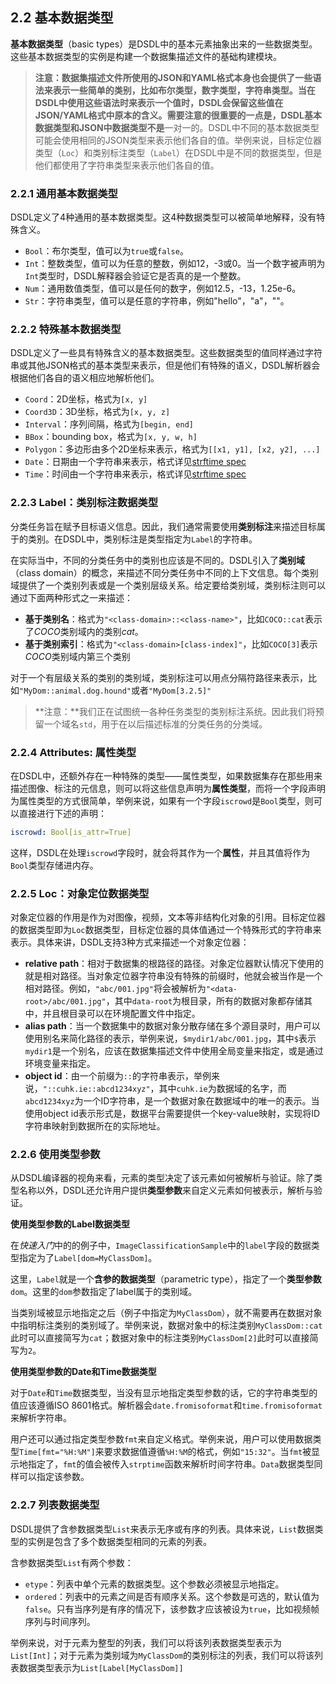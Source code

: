 ## 2.2 基本数据类型

**基本数据类型**（basic types）是DSDL中的基本元素抽象出来的一些数据类型。这些基本数据类型的实例是构建一个数据集描述文件的基础构建模块。

> **注意：**数据集描述文件所使用的JSON和YAML格式本身也会提供了一些语法来表示一些简单的类别，比如布尔类型，数字类型，字符串类型。当在DSDL中使用这些语法时来表示一个值时，DSDL会保留这些值在JSON/YAML格式中原本的含义。需要注意的很重要的一点是，DSDL基本数据类型和JSON中数据类型**不是**一对一的。DSDL中不同的基本数据类型可能会使用相同的JSON类型来表示他们各自的值。举例来说，目标定位器类型（`Loc`）和类别标注类型（`Label`）在DSDL中是不同的数据类型，但是他们都使用了字符串类型来表示他们各自的值。

### 2.2.1 通用基本数据类型

DSDL定义了4种通用的基本数据类型。这4种数据类型可以被简单地解释，没有特殊含义。

+ `Bool`：布尔类型，值可以为`true`或`false`。
+ `Int`：整数类型，值可以为任意的整数，例如12，-3或0。当一个数字被声明为`Int`类型时，DSDL解释器会验证它是否真的是一个整数。
+ `Num`：通用数值类型，值可以是任何的数字，例如12.5，-13，1.25e-6。
+ `Str`：字符串类型，值可以是任意的字符串，例如"hello"，"a"，""。

### 2.2.2 特殊基本数据类型

DSDL定义了一些具有特殊含义的基本数据类型。这些数据类型的值同样通过字符串或其他JSON格式的基本类型来表示，但是他们有特殊的语义，DSDL解析器会根据他们各自的语义相应地解析他们。

+ `Coord`：2D坐标，格式为`[x, y]`
+ `Coord3D`：3D坐标，格式为`[x, y, z]`
+ `Interval`：序列间隔，格式为`[begin, end]`
+ `BBox`：bounding box，格式为`[x, y, w, h]`
+ `Polygon`：多边形由多个2D坐标来表示，格式为`[[x1, y1], [x2, y2], ...]`
+ `Date`：日期由一个字符串来表示，格式详见[strftime spec](https://strftime.org/)
+ `Time`：时间由一个字符串来表示，格式详见[strftime spec](https://strftime.org/)

### 2.2.3 Label：类别标注数据类型

分类任务旨在赋予目标语义信息。因此，我们通常需要使用**类别标注**来描述目标属于的类别。在DSDL中，类别标注是类型指定为`Label`的字符串。

在实际当中，不同的分类任务中的类别也应该是不同的。DSDL引入了**类别域**（class domain）的概念，来描述不同分类任务中不同的上下文信息。每个类别域提供了一个类别列表或是一个类别层级关系。给定要给类别域，类别标注则可以通过下面两种形式之一来描述：

+ **基于类别名**：格式为`"<class-domain>::<class-name>"`，比如`COCO::cat`表示了*COCO*类别域内的类别*cat*。
+ **基于类别索引**：格式为`"<class-domain>[class-index]"`，比如`COCO[3]`表示*COCO*类别域内第三个类别

对于一个有层级关系的类别的类别域，类别标注可以用点分隔符路径来表示，比如`"MyDom::animal.dog.hound"`或者`"MyDom[3.2.5]"`

> **注意：**我们正在试图统一各种任务类型的类别标注系统。因此我们将预留一个域名`std`，用于在以后描述标准的分类任务的分类域。

### 2.2.4 Attributes: 属性类型

在DSDL中，还额外存在一种特殊的类型——属性类型，如果数据集存在那些用来描述图像、标注的元信息，则可以将这些信息声明为**属性类型**，而将一个字段声明为属性类型的方式很简单，举例来说，如果有一个字段`iscrowd`是`Bool`类型，则可以直接进行下述的声明：

```yaml
iscrowd: Bool[is_attr=True]
```

这样，DSDL在处理`iscrowd`字段时，就会将其作为一个**属性**，并且其值将作为`Bool`类型存储进内存。

### 2.2.5 Loc：对象定位数据类型

对象定位器的作用是作为对图像，视频，文本等非结构化对象的引用。目标定位器的数据类型即为`Loc`数据类型，目标定位器的具体值通过一个特殊形式的字符串来表示。具体来讲，DSDL支持3种方式来描述一个对象定位器：

+ **relative path**：相对于数据集的根路径的路径。对象定位器默认情况下使用的就是相对路径。当对象定位器字符串没有特殊的前缀时，他就会被当作是一个相对路径。例如，`"abc/001.jpg"`将会被解析为`"<data-root>/abc/001.jpg"`，其中`data-root`为根目录，所有的数据对象都存储其中，并且根目录可以在环境配置文件中指定。
+ **alias path**：当一个数据集中的数据对象分散存储在多个源目录时，用户可以使用别名来简化路径的表示，举例来说，`$mydir1/abc/001.jpg`，其中`$`表示`mydir1`是一个别名，应该在数据集描述文件中使用全局变量来指定，或是通过环境变量来指定。
+ **object id**：由一个前缀为`::`的字符串表示，举例来说，`"::cuhk.ie::abcd1234xyz"`，其中`cuhk.ie`为数据域的名字，而`abcd1234xyz`为一个ID字符串，是一个数据对象在数据域中的唯一的表示。当使用object id表示形式是，数据平台需要提供一个key-value映射，实现将ID字符串映射到数据所在的实际地址。

### 2.2.6 使用类型参数

从DSDL编译器的视角来看，元素的类型决定了该元素如何被解析与验证。除了类型名称以外，DSDL还允许用户提供**类型参数**来自定义元素如何被表示，解析与验证。

**使用类型参数的Label数据类型**

在*快速入门*中的的例子中，`ImageClassificationSample`中的`label`字段的数据类型指定为了`Label[dom=MyClassDom]`。

这里，`Label`就是一个**含参的数据类型**（parametric type），指定了一个**类型参数**`dom`。这里的`dom`参数指定了label属于的类别域。

当类别域被显示地指定之后（例子中指定为`MyClassDom`），就不需要再在数据对象中指明标注类别的类别域了。举例来说，数据对象中的标注类别`MyClassDom::cat`此时可以直接简写为`cat`；数据对象中的标注类别`MyClassDom[2]`此时可以直接简写为`2`。

**使用类型参数的Date和Time数据类型**

对于`Date`和`Time`数据类型，当没有显示地指定类型参数的话，它的字符串类型的值应该遵循ISO 8601格式。解析器会`date.fromisoformat`和`time.fromisoformat`来解析字符串。

用户还可以通过指定类型参数`fmt`来自定义格式。举例来说，用户可以使用数据类型`Time[fmt="%H:%M"]`来要求数据值遵循`%H:%M`的格式，例如`"15:32"`。当`fmt`被显示地指定了，`fmt`的值会被传入`strptime`函数来解析时间字符串。`Data`数据类型同样可以指定该参数。

### 2.2.7 列表数据类型

DSDL提供了含参数据类型`List`来表示无序或有序的列表。具体来说，`List`数据类型的实例是包含了多个数据类型相同的元素的列表。

含参数据类型`List`有两个参数：

+ `etype`：列表中单个元素的数据类型。这个参数必须被显示地指定。
+ `ordered`：列表中的元素之间是否有顺序关系。这个参数是可选的，默认值为`false`。只有当序列是有序的情况下，该参数才应该被设为`true`，比如视频帧序列与时间序列。

举例来说，对于元素为整型的列表，我们可以将该列表数据类型表示为`List[Int]`；对于元素为类别域为`MyClassDom`的类别标注的列表，我们可以将该列表数据类型表示为`List[Label[MyClassDom]]`